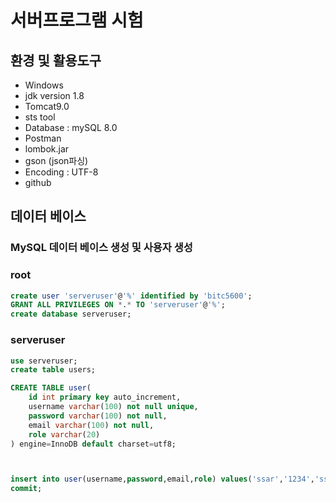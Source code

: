 # 서버프로그램 시험

## 환경 및 활용도구
- Windows
- jdk  version 1.8
- Tomcat9.0
- sts tool
- Database : mySQL 8.0
- Postman
- lombok.jar
- gson (json파싱)
- Encoding : UTF-8
- github

## 데이터 베이스

### MySQL 데이터 베이스 생성 및 사용자 생성

### root
```sql
create user 'serveruser'@'%' identified by 'bitc5600';
GRANT ALL PRIVILEGES ON *.* TO 'serveruser'@'%';
create database serveruser;
```


### serveruser
```sql
use serveruser;
create table users;

CREATE TABLE user(
    id int primary key auto_increment,
    username varchar(100) not null unique,
    password varchar(100) not null,
    email varchar(100) not null,
    role varchar(20)
) engine=InnoDB default charset=utf8;



insert into user(username,password,email,role) values('ssar','1234','ssar@nate.com','user');
commit;
```